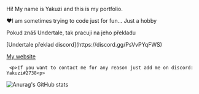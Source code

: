 <p>Hi! My name is Yakuzi and this is my portfolio.<p>
<p>❤️I am sometimes trying to code just for fun... Just a hobby<p>
<p>Pokud znáš Undertale, tak pracuji na jeho překladu<p>
[Undertale překlad discord](https://discord.gg/PsVvPYqFWS)
    
[My website](https://kunai.xyz)


     
     <p>If you want to contact me for any reason just add me on discord: Yakuzi#2738<p> 
![Anurag's GitHub stats](https://github-readme-stats.vercel.app/api?username=yakuzik&theme=dark&show_icons=true)
